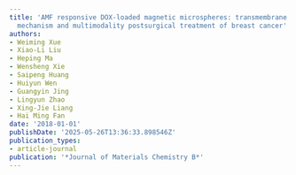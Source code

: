 ```yaml
---
title: 'AMF responsive DOX-loaded magnetic microspheres: transmembrane drug release
  mechanism and multimodality postsurgical treatment of breast cancer'
authors:
- Weiming Xue
- Xiao-Li Liu
- Heping Ma
- Wensheng Xie
- Saipeng Huang
- Huiyun Wen
- Guangyin Jing
- Lingyun Zhao
- Xing-Jie Liang
- Hai Ming Fan
date: '2018-01-01'
publishDate: '2025-05-26T13:36:33.898546Z'
publication_types:
- article-journal
publication: '*Journal of Materials Chemistry B*'
---
```

